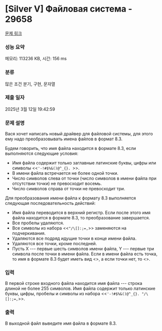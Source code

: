 # [Silver V] Файловая система - 29658 

[문제 링크](https://www.acmicpc.net/problem/29658) 

### 성능 요약

메모리: 113236 KB, 시간: 156 ms

### 분류

많은 조건 분기, 구현, 문자열

### 제출 일자

2025년 3월 12일 19:42:59

### 문제 설명

<p>Вася хочет написать новый драйвер для файловой системы, для этого ему надо преобразовывать имена файлов в формат 8.3.</p>

<p>Будем говорить, что имя файла находится в формате 8.3, если выполняются следующие условия:</p>

<ul>
	<li>Имя файла содержит только заглавные латинские буквы, цифры или символы <<<code>'-!#$%&()@^_{}. </code>>>.</li>
	<li>В имени файла встречается не более одной точки.</li>
	<li>Число символов слева от точки (число символов в имени файла при отсутствии точки) не превосходит восемь.</li>
	<li>Число символов справа от точки не превосходит три.</li>
</ul>

<p>Для преобразования имени файла к формату 8.3 выполняется следующая последовательность действий:</p>

<ul>
	<li>Имя файла переводится в верхний регистр. Если после этого имя файла находится в формате 8.3, то преобразование завершается.</li>
	<li>Все пробелы удаляются.</li>
	<li>Все символы из набора <<<code>"/\[]:;=,</code>>> заменяются на подчеркивания.</li>
	<li>Удаляются все подряд идущие точки в конце имени файла.</li>
	<li>Удаляются все точки, кроме последней.</li>
	<li>Пусть X --- первые шесть символов имени файла, Y --- первые три символа после точки в имени файла. Если в имени файла есть точка, то имя в формате 8.3 будет иметь вид <<X~1.Y>>, а если точки нет, то <<X~1>>.</li>
</ul>

### 입력 

 <p>В первой строке входного файла находится имя файла --- строка длиной не более 255 символов. Имя файла содержит только латинские буквы, цифры, пробелы и символы из набора <<<code>'-!#$%&()@^_{}. "/\[]:;=,</code>>>.</p>

### 출력 

 <p>В выходной файл выведите имя файла в формате 8.3.</p>

